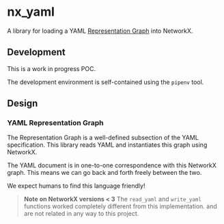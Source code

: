 # nx_yaml

A library for loading a YAML [Representation Graph] into NetworkX.

## Development

This is a work in progress POC.

The development environment is self-contained using the `pipenv` tool.

## Design

### YAML Representation Graph

The Representation Graph is a well-defined subsection of the YAML specification.
This library reads YAML and instantiates this graph using NetworkX.

The YAML document is in one-to-one correspondence with this NetworkX graph.
This means we can go back and forth freely between the two.

We expect humans to find this language friendly!

> **Note on NetworkX versions < 3**
> The `read_yaml` and `write_yaml` functions worked completely different from this implementation.
> and are not related in any way to this project.

[Representation Graph]: https://yaml.org/spec/1.2-old/spec.html#id2763754
